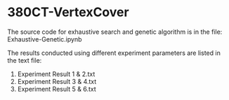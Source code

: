 # 380CT-VertexCover

The source code for exhaustive search and genetic algorithm is in the file:
Exhaustive-Genetic.ipynb

The results conducted using different experiment parameters are listed in the text file:
1. Experiment Result 1 & 2.txt
2. Experiment Result 3 & 4.txt
3. Experiment Result 5 & 6.txt
